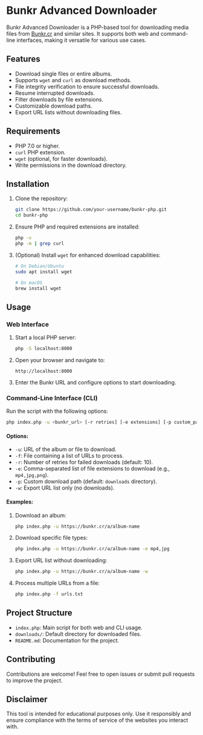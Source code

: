# Bunkr Advanced Downloader

Bunkr Advanced Downloader is a PHP-based tool for downloading media files from [Bunkr.cr](https://bunkr.cr) and similar sites. It supports both web and command-line interfaces, making it versatile for various use cases.

## Features

- Download single files or entire albums.
- Supports `wget` and `curl` as download methods.
- File integrity verification to ensure successful downloads.
- Resume interrupted downloads.
- Filter downloads by file extensions.
- Customizable download paths.
- Export URL lists without downloading files.

## Requirements

- PHP 7.0 or higher.
- `curl` PHP extension.
- `wget` (optional, for faster downloads).
- Write permissions in the download directory.

## Installation

1. Clone the repository:
   ```bash
   git clone https://github.com/your-username/bunkr-php.git
   cd bunkr-php
   ```

2. Ensure PHP and required extensions are installed:
   ```bash
   php -v
   php -m | grep curl
   ```

3. (Optional) Install `wget` for enhanced download capabilities:
   ```bash
   # On Debian/Ubuntu
   sudo apt install wget

   # On macOS
   brew install wget
   ```

## Usage

### Web Interface

1. Start a local PHP server:
   ```bash
   php -S localhost:8000
   ```

2. Open your browser and navigate to:
   ```
   http://localhost:8000
   ```

3. Enter the Bunkr URL and configure options to start downloading.

### Command-Line Interface (CLI)

Run the script with the following options:

```bash
php index.php -u <bunkr_url> [-r retries] [-e extensions] [-p custom_path] [-w]
```

#### Options:
- `-u`: URL of the album or file to download.
- `-f`: File containing a list of URLs to process.
- `-r`: Number of retries for failed downloads (default: 10).
- `-e`: Comma-separated list of file extensions to download (e.g., `mp4,jpg,png`).
- `-p`: Custom download path (default: `downloads` directory).
- `-w`: Export URL list only (no downloads).

#### Examples:

1. Download an album:
   ```bash
   php index.php -u https://bunkr.cr/a/album-name
   ```

2. Download specific file types:
   ```bash
   php index.php -u https://bunkr.cr/a/album-name -e mp4,jpg
   ```

3. Export URL list without downloading:
   ```bash
   php index.php -u https://bunkr.cr/a/album-name -w
   ```

4. Process multiple URLs from a file:
   ```bash
   php index.php -f urls.txt
   ```

## Project Structure

- `index.php`: Main script for both web and CLI usage.
- `downloads/`: Default directory for downloaded files.
- `README.md`: Documentation for the project.

## Contributing

Contributions are welcome! Feel free to open issues or submit pull requests to improve the project.


## Disclaimer

This tool is intended for educational purposes only. Use it responsibly and ensure compliance with the terms of service of the websites you interact with.
